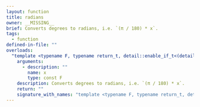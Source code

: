 ```yaml
---
layout: function
title: radians
owner: __MISSING__
brief: Converts degrees to radians, i.e. `(π / 180) * x`.
tags:
  - function
defined-in-file: ""
overloads:
  "template <typename F, typename return_t, detail::enable_if_t<(detail::builtin::is_genfloat<F>::value), int> >\nreturn_t radians(const F)":
    arguments:
      - description: ""
        name: x
        type: const F
    description: Converts degrees to radians, i.e. `(π / 180) * x`.
    return: ""
    signature_with_names: "template <typename F, typename return_t, detail::enable_if_t<(detail::builtin::is_genfloat<F>::value), int> >\nreturn_t radians(const F x)"
---
```

